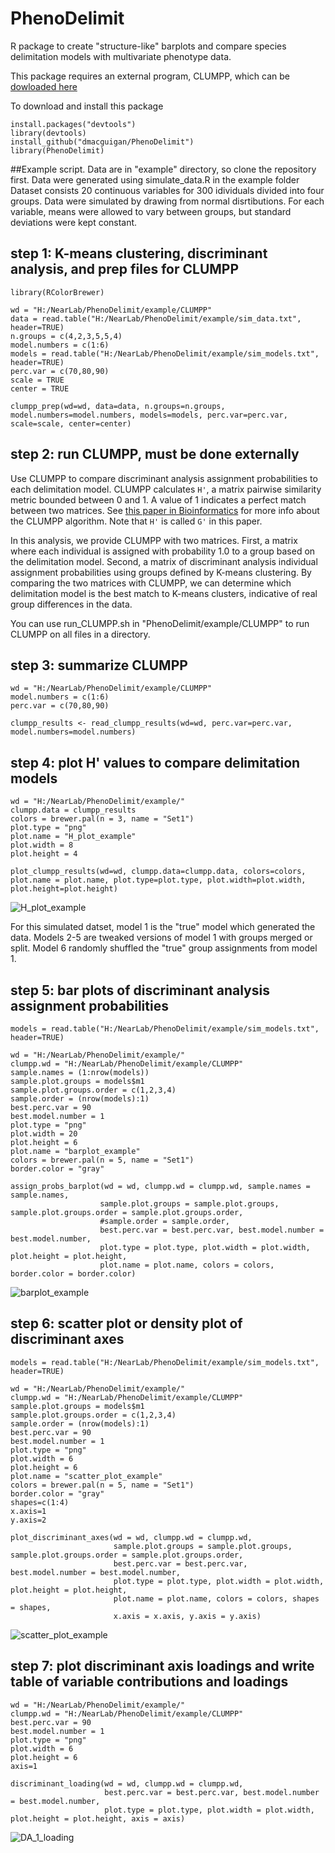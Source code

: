 # PhenoDelimit
R package to create "structure-like" barplots and compare species delimitation models with multivariate phenotype data.

This package requires an external program, CLUMPP, which can be [dowloaded here](https://rosenberglab.stanford.edu/clumpp.html)

To download and install this package
```
install.packages("devtools")
library(devtools)
install_github("dmacguigan/PhenoDelimit")
library(PhenoDelimit)
```

##Example script. 
Data are in "example" directory, so clone the repository first. Data were generated using simulate_data.R in the example folder
Dataset consists 20 continuous variables for 300 idividuals divided into four groups.
Data were simulated by drawing from normal disrtibutions. 
For each variable, means were allowed to vary between groups, but standard deviations were kept constant.

## step 1: K-means clustering, discriminant analysis, and prep files for CLUMPP

```
library(RColorBrewer)

wd = "H:/NearLab/PhenoDelimit/example/CLUMPP"
data = read.table("H:/NearLab/PhenoDelimit/example/sim_data.txt", header=TRUE)
n.groups = c(4,2,3,5,5,4)
model.numbers = c(1:6)
models = read.table("H:/NearLab/PhenoDelimit/example/sim_models.txt", header=TRUE)
perc.var = c(70,80,90)
scale = TRUE
center = TRUE

clumpp_prep(wd=wd, data=data, n.groups=n.groups, model.numbers=model.numbers, models=models, perc.var=perc.var, scale=scale, center=center)
```
## step 2: run CLUMPP, must be done externally
Use CLUMPP to compare discriminant analysis assignment probabilities to each delimitation model. CLUMPP calculates `H'`, a matrix pairwise similarity metric bounded between 0 and 1. 
A value of 1 indicates a perfect match between two matrices.
See [this paper in Bioinformatics](https://academic.oup.com/bioinformatics/article/23/14/1801/188285) for more info about the CLUMPP algorithm. Note that `H'` is called `G'` in this paper.

In this analysis, we provide CLUMPP with two matrices. 
First, a matrix where each individual is assigned with probability 1.0 to a group based on the delimitation model.
Second, a matrix of discriminant analysis individual assignment probabilities using groups defined by K-means clustering. 
By comparing the two matrices with CLUMPP, we can determine which delimitation model is the best match to K-means clusters, indicative of real group differences in the data. 

You can use run_CLUMPP.sh in "PhenoDelimit/example/CLUMPP" to run CLUMPP on all files in a directory.

## step 3: summarize CLUMPP
```
wd = "H:/NearLab/PhenoDelimit/example/CLUMPP"
model.numbers = c(1:6)
perc.var = c(70,80,90)

clumpp_results <- read_clumpp_results(wd=wd, perc.var=perc.var, model.numbers=model.numbers)
```
## step 4: plot H' values to compare delimitation models
```
wd = "H:/NearLab/PhenoDelimit/example/"
clumpp.data = clumpp_results
colors = brewer.pal(n = 3, name = "Set1")
plot.type = "png"
plot.name = "H_plot_example"
plot.width = 8
plot.height = 4

plot_clumpp_results(wd=wd, clumpp.data=clumpp.data, colors=colors, plot.name = plot.name, plot.type=plot.type, plot.width=plot.width, plot.height=plot.height)
```
![H_plot_example](/example/H_plot_example.png)

For this simulated datset, model 1 is the "true" model which generated the data.
Models 2-5 are tweaked versions of model 1 with groups merged or split.
Model 6 randomly shuffled the "true" group assignments from model 1. 

## step 5: bar plots of discriminant analysis assignment probabilities
```
models = read.table("H:/NearLab/PhenoDelimit/example/sim_models.txt", header=TRUE)

wd = "H:/NearLab/PhenoDelimit/example/"
clumpp.wd = "H:/NearLab/PhenoDelimit/example/CLUMPP"
sample.names = (1:nrow(models))
sample.plot.groups = models$m1
sample.plot.groups.order = c(1,2,3,4)
sample.order = (nrow(models):1)
best.perc.var = 90
best.model.number = 1
plot.type = "png"
plot.width = 20
plot.height = 6
plot.name = "barplot_example"
colors = brewer.pal(n = 5, name = "Set1")
border.color = "gray"

assign_probs_barplot(wd = wd, clumpp.wd = clumpp.wd, sample.names = sample.names,
                    sample.plot.groups = sample.plot.groups, sample.plot.groups.order = sample.plot.groups.order,
                    #sample.order = sample.order,
                    best.perc.var = best.perc.var, best.model.number = best.model.number,
                    plot.type = plot.type, plot.width = plot.width, plot.height = plot.height,
                    plot.name = plot.name, colors = colors, border.color = border.color)
```
![barplot_example](/example/barplot_example.png)

## step 6: scatter plot or density plot of discriminant axes
```
models = read.table("H:/NearLab/PhenoDelimit/example/sim_models.txt", header=TRUE)

wd = "H:/NearLab/PhenoDelimit/example/"
clumpp.wd = "H:/NearLab/PhenoDelimit/example/CLUMPP"
sample.plot.groups = models$m1
sample.plot.groups.order = c(1,2,3,4)
sample.order = (nrow(models):1)
best.perc.var = 90
best.model.number = 1
plot.type = "png"
plot.width = 6
plot.height = 6
plot.name = "scatter_plot_example"
colors = brewer.pal(n = 5, name = "Set1")
border.color = "gray"
shapes=c(1:4)
x.axis=1
y.axis=2

plot_discriminant_axes(wd = wd, clumpp.wd = clumpp.wd,
                       sample.plot.groups = sample.plot.groups, sample.plot.groups.order = sample.plot.groups.order,
                       best.perc.var = best.perc.var, best.model.number = best.model.number,
                       plot.type = plot.type, plot.width = plot.width, plot.height = plot.height,
                       plot.name = plot.name, colors = colors, shapes = shapes,
                       x.axis = x.axis, y.axis = y.axis)

```
![scatter_plot_example](/example/scatter_plot_example.png)


## step 7: plot discriminant axis loadings and write table of variable contributions and loadings
```
wd = "H:/NearLab/PhenoDelimit/example/"
clumpp.wd = "H:/NearLab/PhenoDelimit/example/CLUMPP"
best.perc.var = 90
best.model.number = 1
plot.type = "png"
plot.width = 6
plot.height = 6
axis=1

discriminant_loading(wd = wd, clumpp.wd = clumpp.wd,
                     best.perc.var = best.perc.var, best.model.number = best.model.number,
                     plot.type = plot.type, plot.width = plot.width, plot.height = plot.height, axis = axis)
```
![DA_1_loading](/example/DA_1_loading.png)




